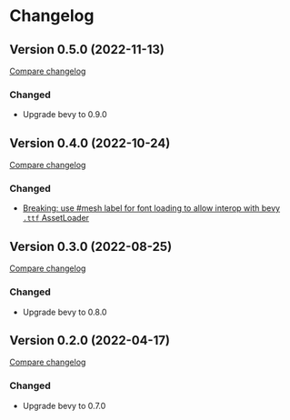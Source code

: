 # Changelog

[git_tag_comparison]: https://github.com/blaind/bevy_text_mesh/compare/v0.5.0...main

## Version 0.5.0 (2022-11-13)

[Compare changelog](https://github.com/blaind/bevy_text_mesh/compare/v0.4.0...v0.5.0)

### Changed

- Upgrade bevy to 0.9.0

## Version 0.4.0 (2022-10-24)

[Compare changelog](https://github.com/blaind/bevy_text_mesh/compare/v0.3.0...v0.4.0)

### Changed

- [Breaking: use #mesh label for font loading to allow interop with bevy `.ttf` AssetLoader][15]

## Version 0.3.0 (2022-08-25)

[Compare changelog](https://github.com/blaind/bevy_text_mesh/compare/v0.2.0...v0.3.0)

### Changed

- Upgrade bevy to 0.8.0

## Version 0.2.0 (2022-04-17)

[Compare changelog](https://github.com/blaind/bevy_text_mesh/compare/v0.1.0...v0.2.0)

### Changed

- Upgrade bevy to 0.7.0

[15]: https://github.com/blaind/bevy_text_mesh/pull/15
